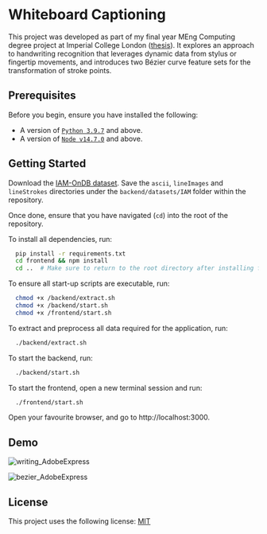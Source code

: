 # Whiteboard Captioning

This project was developed as part of my final year MEng Computing degree project at Imperial College London ([thesis](https://github.com/agSwift/whiteboard-captioning/blob/04b792d451adea5e1373f36f3de8461ab61d3869/final_report.pdf)). It explores an approach to handwriting recognition that leverages dynamic data from stylus or fingertip movements, and introduces two Bézier curve feature sets for the transformation of stroke points.


## Prerequisites

Before you begin, ensure you have installed the following:
* A version of [`Python 3.9.7`](https://www.python.org/downloads/release/python-397/) and above.
* A version of [`Node v14.7.0`](https://nodejs.org/en/blog/release/v14.7.0) and above.

## Getting Started
Download the [IAM-OnDB dataset](https://fki.tic.heia-fr.ch/databases/iam-on-line-handwriting-database). Save the `ascii`, `lineImages` and `lineStrokes` directories under the `backend/datasets/IAM` folder within the repository.

Once done, ensure that you have navigated (`cd`) into the root of the repository.

To install all dependencies, run:
```bash
  pip install -r requirements.txt
  cd frontend && npm install
  cd ..  # Make sure to return to the root directory after installing frontend dependencies.
```

To ensure all start-up scripts are executable, run:
```bash
  chmod +x /backend/extract.sh   
  chmod +x /backend/start.sh 
  chmod +x /frontend/start.sh   
```

To extract and preprocess all data required for the application, run:
```bash
  ./backend/extract.sh 
```

To start the backend, run:
```bash
  ./backend/start.sh 
```

To start the frontend, open a new terminal session and run:
```bash
  ./frontend/start.sh 
```

Open your favourite browser, and go to http://localhost:3000.


## Demo

![writing_AdobeExpress](https://github.com/agSwift/whiteboard-captioning/assets/36814369/c699c269-6741-4863-acb7-65cf509bf45b)

![bezier_AdobeExpress](https://github.com/agSwift/whiteboard-captioning/assets/36814369/d5562d86-b8fb-4dc9-b8f1-478ab70ed4a4)

## License

This project uses the following license: [MIT](https://choosealicense.com/licenses/mit/)
